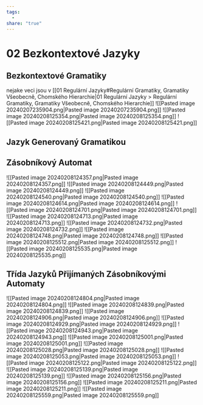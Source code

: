 ```yaml
---
tags:
  - 
share: "true"
---
```


# 02 Bezkontextové Jazyky

## Bezkontextové Gramatiky

nejake veci jsou v [[01 Regulární Jazyky#Regulární Gramatiky, Gramatiky Všeobecně, Chomského Hierarchie|01 Regulární Jazyky > Regulární Gramatiky, Gramatiky Všeobecně, Chomského Hierarchie]]
![[Pasted image 20240207235904.png|Pasted image 20240207235904.png]]
![[Pasted image 20240208125354.png|Pasted image 20240208125354.png]]
![[Pasted image 20240208125421.png|Pasted image 20240208125421.png]]

## Jazyk Generovaný Gramatikou

## Zásobníkový Automat

![[Pasted image 20240208124357.png|Pasted image 20240208124357.png]]
![[Pasted image 20240208124449.png|Pasted image 20240208124449.png]]
![[Pasted image 20240208124540.png|Pasted image 20240208124540.png]]
![[Pasted image 20240208124614.png|Pasted image 20240208124614.png]]
![[Pasted image 20240208124701.png|Pasted image 20240208124701.png]]
![[Pasted image 20240208124713.png|Pasted image 20240208124713.png]]
![[Pasted image 20240208124732.png|Pasted image 20240208124732.png]]
![[Pasted image 20240208124748.png|Pasted image 20240208124748.png]]
![[Pasted image 20240208125512.png|Pasted image 20240208125512.png]]
![[Pasted image 20240208125535.png|Pasted image 20240208125535.png]]

## Třída Jazyků Přijímaných Zásobníkovými Automaty

![[Pasted image 20240208124804.png|Pasted image 20240208124804.png]]
![[Pasted image 20240208124839.png|Pasted image 20240208124839.png]]
![[Pasted image 20240208124906.png|Pasted image 20240208124906.png]]
![[Pasted image 20240208124929.png|Pasted image 20240208124929.png]]
![[Pasted image 20240208124943.png|Pasted image 20240208124943.png]]
![[Pasted image 20240208125001.png|Pasted image 20240208125001.png]]
![[Pasted image 20240208125028.png|Pasted image 20240208125028.png]]
![[Pasted image 20240208125053.png|Pasted image 20240208125053.png]]
![[Pasted image 20240208125122.png|Pasted image 20240208125122.png]]
![[Pasted image 20240208125139.png|Pasted image 20240208125139.png]]
![[Pasted image 20240208125156.png|Pasted image 20240208125156.png]]
![[Pasted image 20240208125211.png|Pasted image 20240208125211.png]]
![[Pasted image 20240208125559.png|Pasted image 20240208125559.png]]
